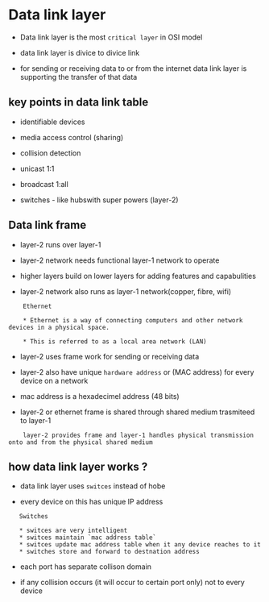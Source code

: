 # Data link layer

* Data link layer is the most `critical layer` in OSI model

* data link layer is divice to divice link

* for sending or receiving data to or from the internet data link layer is supporting the transfer of that data

## key points in data link table

* identifiable devices

* media access control (sharing)

* collision detection

* unicast 1:1

* broadcast 1:all

* switches - like hubswith super powers (layer-2)

## Data link frame

* layer-2 runs over layer-1

* layer-2 network needs functional layer-1 network to operate

* higher layers build on lower layers for adding features and capabulities

* layer-2 network also runs as layer-1 network(copper, fibre, wifi)

```
    Ethernet 

    * Ethernet is a way of connecting computers and other network devices in a physical space.

    * This is referred to as a local area network (LAN)

```

* layer-2 uses frame work for sending or receiving data

* layer-2 also have unique `hardware address` or (MAC address) for every device on a network

- mac address is a hexadecimel address (48 bits)

* layer-2 or ethernet frame is shared through shared medium trasmiteed to layer-1

```
    layer-2 provides frame and layer-1 handles physical transmission onto and from the physical shared medium

```

## how data link layer works ?

* data link layer uses `switces` instead of hobe

* every device on this has unique IP address 

```
   Switches

   * switces are very intelligent 
   * switces maintain `mac address table`
   * switces update mac address table when it any device reaches to it
   * switches store and forward to destnation address

```

* each port has separate collison domain 

* if any collision occurs (it will occur to certain port only) not to every device


